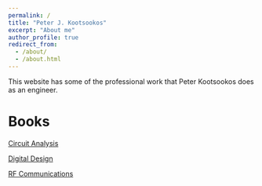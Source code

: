 ```yaml
---
permalink: /
title: "Peter J. Kootsookos"
excerpt: "About me"
author_profile: true
redirect_from: 
  - /about/
  - /about.html
---
```


This website has some of the professional work that Peter Kootsookos does as an engineer.

# Books

[Circuit Analysis](https://circuit-analysis.github.io/intro.html)

[Digital Design](https://cv.kootsoop.com/digital-design)

[RF Communications](https://cv.kootsoop.com/rf_comms)


